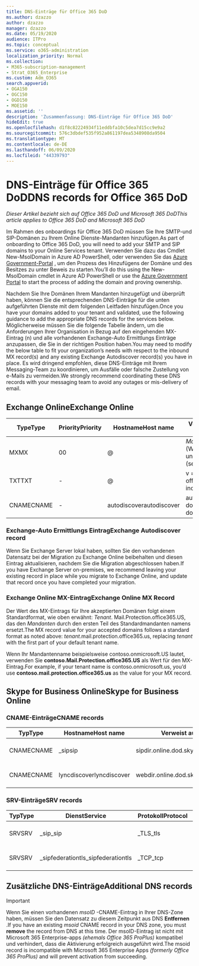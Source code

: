 ```yaml
---
title: DNS-Einträge für Office 365 DoD
ms.author: dzazzo
author: dzazzo
manager: dzazzo
ms.date: 05/19/2020
audience: ITPro
ms.topic: conceptual
ms.service: o365-administration
localization_priority: Normal
ms.collection:
- M365-subscription-management
- Strat_O365_Enterprise
ms.custom: Adm_O365
search.appverid:
- OGA150
- OGC150
- OGD150
- MOE150
ms.assetid: ''
description: 'Zusammenfassung: DNS-Einträge für Office 365 DoD'
hideEdit: true
ms.openlocfilehash: d1f8c82224934f11eddbfa10c5dea7d15cc9e9a2
ms.sourcegitcommit: 576c3dbdef535f952a861197dea5348908da9504
ms.translationtype: MT
ms.contentlocale: de-DE
ms.lasthandoff: 06/09/2020
ms.locfileid: "44339793"
---
```

# <a name="dns-records-for-office-365-dod"></a><span data-ttu-id="24e24-103">DNS-Einträge für Office 365 DoD</span><span class="sxs-lookup"><span data-stu-id="24e24-103">DNS records for Office 365 DoD</span></span>

<span data-ttu-id="24e24-104">*Dieser Artikel bezieht sich auf Office 365 DoD und Microsoft 365 DoD*</span><span class="sxs-lookup"><span data-stu-id="24e24-104">*This article applies to Office 365 DoD and Microsoft 365 DoD*</span></span>

<span data-ttu-id="24e24-105">Im Rahmen des onboardings für Office 365 DoD müssen Sie Ihre SMTP-und SIP-Domänen zu Ihrem Online Dienste-Mandanten hinzufügen.</span><span class="sxs-lookup"><span data-stu-id="24e24-105">As part of onboarding to Office 365 DoD, you will need to add your SMTP and SIP domains to your Online Services tenant.</span></span>  <span data-ttu-id="24e24-106">Verwenden Sie dazu das Cmdlet New-MsolDomain in Azure AD PowerShell, oder verwenden Sie das [Azure Government-Portal](https://portal.azure.us) , um den Prozess des Hinzufügens der Domäne und des Besitzes zu unter Beweis zu starten.</span><span class="sxs-lookup"><span data-stu-id="24e24-106">You’ll do this using the New-MsolDomain cmdlet in Azure AD PowerShell or use the [Azure Government Portal](https://portal.azure.us) to start the process of adding the domain and proving ownership.</span></span>

<span data-ttu-id="24e24-107">Nachdem Sie Ihre Domänen Ihrem Mandanten hinzugefügt und überprüft haben, können Sie die entsprechenden DNS-Einträge für die unten aufgeführten Dienste mit dem folgenden Leitfaden hinzufügen.</span><span class="sxs-lookup"><span data-stu-id="24e24-107">Once you have your domains added to your tenant and validated, use the following guidance to add the appropriate DNS records for the services below.</span></span>  <span data-ttu-id="24e24-108">Möglicherweise müssen Sie die folgende Tabelle ändern, um die Anforderungen Ihrer Organisation in Bezug auf den eingehenden MX-Eintrag (n) und alle vorhandenen Exchange-Auto Ermittlungs Einträge anzupassen, die Sie in der richtigen Position haben.</span><span class="sxs-lookup"><span data-stu-id="24e24-108">You may need to modify the below table to fit your organization’s needs with respect to the inbound MX record(s) and any existing Exchange Autodiscover record(s) you have in place.</span></span>  <span data-ttu-id="24e24-109">Es wird dringend empfohlen, diese DNS-Einträge mit Ihrem Messaging-Team zu koordinieren, um Ausfälle oder falsche Zustellung von e-Mails zu vermeiden.</span><span class="sxs-lookup"><span data-stu-id="24e24-109">We strongly recommend coordinating these DNS records with your messaging team to avoid any outages or mis-delivery of email.</span></span>

## <a name="exchange-online"></a><span data-ttu-id="24e24-110">Exchange Online</span><span class="sxs-lookup"><span data-stu-id="24e24-110">Exchange Online</span></span>

| <span data-ttu-id="24e24-111">Type</span><span class="sxs-lookup"><span data-stu-id="24e24-111">Type</span></span> | <span data-ttu-id="24e24-112">Priority</span><span class="sxs-lookup"><span data-stu-id="24e24-112">Priority</span></span> | <span data-ttu-id="24e24-113">Hostname</span><span class="sxs-lookup"><span data-stu-id="24e24-113">Host name</span></span> | <span data-ttu-id="24e24-114">Verweist auf Adresse oder Wert</span><span class="sxs-lookup"><span data-stu-id="24e24-114">Points to address or value</span></span> | <span data-ttu-id="24e24-115">TTL</span><span class="sxs-lookup"><span data-stu-id="24e24-115">TTL</span></span> |
| --- | --- | --- | --- | --- |
| <span data-ttu-id="24e24-116">MX</span><span class="sxs-lookup"><span data-stu-id="24e24-116">MX</span></span> | <span data-ttu-id="24e24-117">0</span><span class="sxs-lookup"><span data-stu-id="24e24-117">0</span></span> | @ | <span data-ttu-id="24e24-118">*Mandanten*. Mail.Protection.office365.US (Weitere Informationen finden Sie weiter unten)</span><span class="sxs-lookup"><span data-stu-id="24e24-118">*tenant*.mail.protection.office365.us (see below for additional details)</span></span> | <span data-ttu-id="24e24-119">1 Hour</span><span class="sxs-lookup"><span data-stu-id="24e24-119">1 Hour</span></span> |
| <span data-ttu-id="24e24-120">TXT</span><span class="sxs-lookup"><span data-stu-id="24e24-120">TXT</span></span> | - | @ | <span data-ttu-id="24e24-121">v = spf1 include:SPF. Protection. office365. US-all</span><span class="sxs-lookup"><span data-stu-id="24e24-121">v=spf1 include:spf.protection.office365.us -all</span></span> | <span data-ttu-id="24e24-122">1 Hour</span><span class="sxs-lookup"><span data-stu-id="24e24-122">1 Hour</span></span> |
| <span data-ttu-id="24e24-123">CNAME</span><span class="sxs-lookup"><span data-stu-id="24e24-123">CNAME</span></span> | - | <span data-ttu-id="24e24-124">autodiscover</span><span class="sxs-lookup"><span data-stu-id="24e24-124">autodiscover</span></span> | <span data-ttu-id="24e24-125">autodiscover-dod.office365.us</span><span class="sxs-lookup"><span data-stu-id="24e24-125">autodiscover-dod.office365.us</span></span> | <span data-ttu-id="24e24-126">1 Hour</span><span class="sxs-lookup"><span data-stu-id="24e24-126">1 Hour</span></span> |

### <a name="exchange-autodiscover-record"></a><span data-ttu-id="24e24-127">Exchange-Auto Ermittlungs Eintrag</span><span class="sxs-lookup"><span data-stu-id="24e24-127">Exchange Autodiscover record</span></span>

<span data-ttu-id="24e24-128">Wenn Sie Exchange Server lokal haben, sollten Sie den vorhandenen Datensatz bei der Migration zu Exchange Online beibehalten und diesen Eintrag aktualisieren, nachdem Sie die Migration abgeschlossen haben.</span><span class="sxs-lookup"><span data-stu-id="24e24-128">If you have Exchange Server on-premises, we recommend leaving your existing record in place while you migrate to Exchange Online, and update that record once you have completed your migration.</span></span>

### <a name="exchange-online-mx-record"></a><span data-ttu-id="24e24-129">Exchange Online MX-Eintrag</span><span class="sxs-lookup"><span data-stu-id="24e24-129">Exchange Online MX Record</span></span>

<span data-ttu-id="24e24-130">Der Wert des MX-Eintrags für Ihre akzeptierten Domänen folgt einem Standardformat, wie oben erwähnt: *Tenant*. Mail.Protection.office365.US, das den *Mandanten* durch den ersten Teil des Standardmandanten namens ersetzt.</span><span class="sxs-lookup"><span data-stu-id="24e24-130">The MX record value for your accepted domains follows a standard format as noted above: *tenant*.mail.protection.office365.us, replacing *tenant* with the first part of your default tenant name.</span></span>

<span data-ttu-id="24e24-131">Wenn Ihr Mandantenname beispielsweise contoso.onmicrosoft.US lautet, verwenden Sie **contoso.Mail.Protection.office365.US** als Wert für den MX-Eintrag.</span><span class="sxs-lookup"><span data-stu-id="24e24-131">For example, if your tenant name is contoso.onmicrosoft.us, you’d use **contoso.mail.protection.office365.us** as the value for your MX record.</span></span>

## <a name="skype-for-business-online"></a><span data-ttu-id="24e24-132">Skype for Business Online</span><span class="sxs-lookup"><span data-stu-id="24e24-132">Skype for Business Online</span></span>

### <a name="cname-records"></a><span data-ttu-id="24e24-133">CNAME-Einträge</span><span class="sxs-lookup"><span data-stu-id="24e24-133">CNAME records</span></span>

| <span data-ttu-id="24e24-134">Typ</span><span class="sxs-lookup"><span data-stu-id="24e24-134">Type</span></span> | <span data-ttu-id="24e24-135">Hostname</span><span class="sxs-lookup"><span data-stu-id="24e24-135">Host name</span></span> | <span data-ttu-id="24e24-136">Verweist auf Adresse oder Wert</span><span class="sxs-lookup"><span data-stu-id="24e24-136">Points to address or value</span></span> | <span data-ttu-id="24e24-137">TTL</span><span class="sxs-lookup"><span data-stu-id="24e24-137">TTL</span></span> |
| --- | --- | --- | --- |
| <span data-ttu-id="24e24-138">CNAME</span><span class="sxs-lookup"><span data-stu-id="24e24-138">CNAME</span></span> | <span data-ttu-id="24e24-139">_sip</span><span class="sxs-lookup"><span data-stu-id="24e24-139">sip</span></span> | <span data-ttu-id="24e24-140">sipdir.online.dod.skypeforbusiness.us</span><span class="sxs-lookup"><span data-stu-id="24e24-140">sipdir.online.dod.skypeforbusiness.us</span></span> | <span data-ttu-id="24e24-141">1 Hour</span><span class="sxs-lookup"><span data-stu-id="24e24-141">1 Hour</span></span> |
| <span data-ttu-id="24e24-142">CNAME</span><span class="sxs-lookup"><span data-stu-id="24e24-142">CNAME</span></span> | <span data-ttu-id="24e24-143">lyncdiscover</span><span class="sxs-lookup"><span data-stu-id="24e24-143">lyncdiscover</span></span> | <span data-ttu-id="24e24-144">webdir.online.dod.skypeforbusiness.us</span><span class="sxs-lookup"><span data-stu-id="24e24-144">webdir.online.dod.skypeforbusiness.us</span></span> | <span data-ttu-id="24e24-145">1 Hour</span><span class="sxs-lookup"><span data-stu-id="24e24-145">1 Hour</span></span> | 

### <a name="srv-records"></a><span data-ttu-id="24e24-146">SRV-Einträge</span><span class="sxs-lookup"><span data-stu-id="24e24-146">SRV records</span></span>

| <span data-ttu-id="24e24-147">Typ</span><span class="sxs-lookup"><span data-stu-id="24e24-147">Type</span></span> | <span data-ttu-id="24e24-148">Dienst</span><span class="sxs-lookup"><span data-stu-id="24e24-148">Service</span></span> | <span data-ttu-id="24e24-149">Protokoll</span><span class="sxs-lookup"><span data-stu-id="24e24-149">Protocol</span></span> | <span data-ttu-id="24e24-150">Port</span><span class="sxs-lookup"><span data-stu-id="24e24-150">Port</span></span> | <span data-ttu-id="24e24-151">Schriftbreite</span><span class="sxs-lookup"><span data-stu-id="24e24-151">Weight</span></span> | <span data-ttu-id="24e24-152">Priorität</span><span class="sxs-lookup"><span data-stu-id="24e24-152">Priority</span></span> | <span data-ttu-id="24e24-153">Name</span><span class="sxs-lookup"><span data-stu-id="24e24-153">Name</span></span> | <span data-ttu-id="24e24-154">Ziel</span><span class="sxs-lookup"><span data-stu-id="24e24-154">Target</span></span> | <span data-ttu-id="24e24-155">TTL</span><span class="sxs-lookup"><span data-stu-id="24e24-155">TTL</span></span> |
| --- | --- | --- | --- | --- | --- | --- | --- | --- |
| <span data-ttu-id="24e24-156">SRV</span><span class="sxs-lookup"><span data-stu-id="24e24-156">SRV</span></span> | <span data-ttu-id="24e24-157">\_sip</span><span class="sxs-lookup"><span data-stu-id="24e24-157">\_sip</span></span> | <span data-ttu-id="24e24-158">\_TLS</span><span class="sxs-lookup"><span data-stu-id="24e24-158">\_tls</span></span> | <span data-ttu-id="24e24-159">443</span><span class="sxs-lookup"><span data-stu-id="24e24-159">443</span></span> | <span data-ttu-id="24e24-160">1 </span><span class="sxs-lookup"><span data-stu-id="24e24-160">1</span></span> | <span data-ttu-id="24e24-161">100</span><span class="sxs-lookup"><span data-stu-id="24e24-161">100</span></span> | @ | <span data-ttu-id="24e24-162">sipdir.online.dod.skypeforbusiness.us</span><span class="sxs-lookup"><span data-stu-id="24e24-162">sipdir.online.dod.skypeforbusiness.us</span></span> | <span data-ttu-id="24e24-163">1 Hour</span><span class="sxs-lookup"><span data-stu-id="24e24-163">1 Hour</span></span> |
| <span data-ttu-id="24e24-164">SRV</span><span class="sxs-lookup"><span data-stu-id="24e24-164">SRV</span></span> | <span data-ttu-id="24e24-165">\_sipfederationtls</span><span class="sxs-lookup"><span data-stu-id="24e24-165">\_sipfederationtls</span></span> | <span data-ttu-id="24e24-166">\_TCP</span><span class="sxs-lookup"><span data-stu-id="24e24-166">\_tcp</span></span> | <span data-ttu-id="24e24-167">5061</span><span class="sxs-lookup"><span data-stu-id="24e24-167">5061</span></span> | <span data-ttu-id="24e24-168">1 </span><span class="sxs-lookup"><span data-stu-id="24e24-168">1</span></span> | <span data-ttu-id="24e24-169">100</span><span class="sxs-lookup"><span data-stu-id="24e24-169">100</span></span> | @ | <span data-ttu-id="24e24-170">sipfed.online.dod.skypeforbusiness.us</span><span class="sxs-lookup"><span data-stu-id="24e24-170">sipfed.online.dod.skypeforbusiness.us</span></span> | <span data-ttu-id="24e24-171">1 Hour</span><span class="sxs-lookup"><span data-stu-id="24e24-171">1 Hour</span></span> |

## <a name="additional-dns-records"></a><span data-ttu-id="24e24-172">Zusätzliche DNS-Einträge</span><span class="sxs-lookup"><span data-stu-id="24e24-172">Additional DNS records</span></span>

> [!IMPORTANT]
> <span data-ttu-id="24e24-173">Wenn Sie einen vorhandenen *msoID* -CNAME-Eintrag in Ihrer DNS-Zone haben, müssen Sie den Datensatz zu diesem Zeitpunkt aus DNS **Entfernen** .</span><span class="sxs-lookup"><span data-stu-id="24e24-173">If you have an existing *msoid* CNAME record in your DNS zone, you must **remove** the record from DNS at this time.</span></span>  <span data-ttu-id="24e24-174">Der msoID-Eintrag ist nicht mit Microsoft 365 Enterprise-apps *(ehemals Office 365 ProPlus)* kompatibel und verhindert, dass die Aktivierung erfolgreich ausgeführt wird.</span><span class="sxs-lookup"><span data-stu-id="24e24-174">The msoid record is incompatible with Microsoft 365 Enterprise Apps *(formerly Office 365 ProPlus)* and will prevent activation from succeeding.</span></span>
